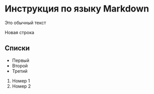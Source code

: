 # Инструкция по языку Markdown 

Это обычный текст 

Новая строка 
## Списки 
* Первый 
* Второй 
* Третий 

1. Номер 1 
2. Номер 2
